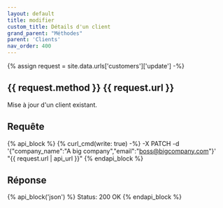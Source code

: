 ```yaml
---
layout: default
title: modifier
custom_title: Détails d'un client
grand_parent: "Méthodes"
parent: 'Clients'
nav_order: 400
---
```

{% assign request = site.data.urls['customers']['update'] -%}
## {{ request.method }} {{ request.url }}

Mise à jour d'un client existant.

## Requête

{% api_block %}
  {% curl_cmd(write: true) -%}
  -X PATCH -d '{"company_name":"A big company","email":"boss@bigcompany.com"}' \
  "{{ request.url | api_url }}"
{% endapi_block %}

## Réponse

{% api_block('json') %}
  Status: 200 OK
{% endapi_block %}

